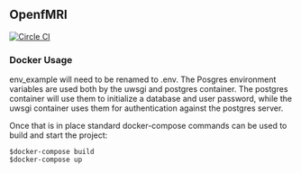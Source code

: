 ## OpenfMRI
[![Circle CI](https://circleci.com/gh/poldracklab/open_fmri.svg?style=shield)](https://circleci.com/gh/poldracklab/open_fmri)
### Docker Usage
env_example will need to be renamed to .env. The Posgres environment variables
are used both by the uwsgi and postgres container. The postgres container will
use them to initialize a database and user password, while the uwsgi container
uses them for authentication against the postgres server.

Once that is in place standard docker-compose commands can be used to build and
start the project:
```
$docker-compose build
$docker-compose up
```

